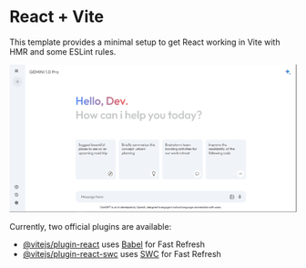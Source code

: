 # React + Vite
This template provides a minimal setup to get React working in Vite with HMR and some ESLint rules.

![GEMINI-CLONE:](https://github.com/suannelson123/gemini-clone/blob/main/src/assets/gemini-cclone.PNG)

Currently, two official plugins are available:

- [@vitejs/plugin-react](https://github.com/vitejs/vite-plugin-react/blob/main/packages/plugin-react/README.md) uses [Babel](https://babeljs.io/) for Fast Refresh
- [@vitejs/plugin-react-swc](https://github.com/vitejs/vite-plugin-react-swc) uses [SWC](https://swc.rs/) for Fast Refresh
